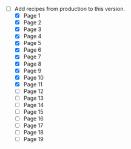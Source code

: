 -   [ ] Add recipes from production to this version.
    -   [x] Page 1
    -   [x] Page 2
    -   [x] Page 3
    -   [x] Page 4
    -   [x] Page 5
    -   [x] Page 6
    -   [x] Page 7
    -   [x] Page 8
    -   [x] Page 9
    -   [x] Page 10
    -   [x] Page 11
    -   [ ] Page 12
    -   [ ] Page 13
    -   [ ] Page 14
    -   [ ] Page 15
    -   [ ] Page 16
    -   [ ] Page 17
    -   [ ] Page 18
    -   [ ] Page 19
